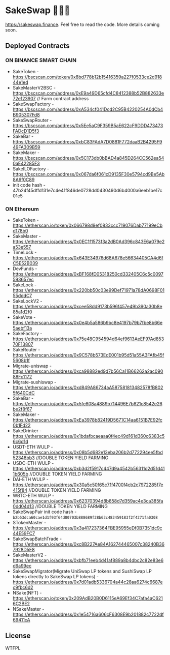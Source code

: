 # SakeSwap 🍶🍶🍶

https://sakeswap.finance. Feel free to read the code. More details coming soon.

## Deployed Contracts

### ON BINANCE SMART CHAIN

- SakeToken - https://bscscan.com/token/0x8bd778b12b15416359a227f0533ce2d91844e1ed
- SakeMasterV2BSC - https://bscscan.com/address/0xE9a49D65cfd4C8412388b52B882633e72e123907 // Farm contract address
- SakeSwapFactory - https://bscscan.com/address/0xA534cf041Dcd2C95B4220254A0dCb4B905307Fd8
- SakeSwapRouter  - https://bscscan.com/address/0x5Ee5aC9F359B5aE622cF9DDD473473FADcD1D5f3
- SakeBar - https://bscscan.com/address/0xbC83FAdA7D0881F772daaB2B4295F949FA309B59
- SakeMaker - https://bscscan.com/address/0x5C173db0bBAD4a845D264CC562ea540aE42285F3
- SakeILOFactory - https://bscscan.com/address/0x067da6f061cD9135F30e5794cd9Be5Ab8A6f0C89
- init code hash - 47b24f45dffd131e7c4e41f846de0728dd0430490d6b4000a6eeb1be17c01e5

### ON Ethereum

- SakeToken - https://etherscan.io/token/0x066798d9ef0833ccc719076Dab77199eCbd178b0
- SakeMaster - https://etherscan.io/address/0x0EC1f1573f3a2dB0Ad396c843E6a079e2a53e557
- TimeLock - https://etherscan.io/address/0x643E34976d68A678e56634405CA4d6fC5E52B039
- DevFunds - https://etherscan.io/address/0xBF168fD05318250cd332405C6c5c0097593657ec
- SakeLock - https://etherscan.io/address/0x220bb50c03e99Def71971a78dA0698F0155dddC7
- SakeLockV2 - https://etherscan.io/address/0xcee58dd9173b596f457e49b390a30b8e85a1d2f0
- SakeVote - https://etherscan.io/address/0x0e4b5a586b9bc8e4197b79b7fbe8b66e5aebf13a
- SakeFactory - https://etherscan.io/address/0x75e48C954594d64ef9613AeEF97Ad85370F13807
- SakeRouter - https://etherscan.io/address/0x9C578b573EdE001b95d51a55A3FAfb45f5608b1f
- Migrate-uniswap - https://etherscan.io/address/0xca98882ed9d7b56Ca11B66262a2ac09088Fc1172
- Migrate-sushiswap - https://etherscan.io/address/0xd849A86734aA587581813482578fB8025f640CdC
- SakeBar - https://etherscan.io/address/0x5fe808a4889b714496E7b821c8542e26be2f8f67
- SakeMaker - https://etherscan.io/address/0xEa3978b82419D5671C14aa6151B7E92fc0b1Fd22
- SakeDrinker - https://etherscan.io/address/0x1bdafbcaeaaa0f4ec49d161d360c6383c56c6d1d
- USDT-ETH WULP - https://etherscan.io/address/0x08b5d682e13eba206b2d772294ee5fbd52348bb3   //DOUBLE TOKEN YIELD FARMING
- USDC-ETH WULP - https://etherscan.io/address/0xb3d2f5917c447d9a4542b56311d2d51d411b605b   //DOUBLE TOKEN YIELD FARMING
- DAI-ETH WULP - https://etherscan.io/address/0x30a5c50f65c71f4700f4cb2c7972285f7e415f84    //DOUBLE TOKEN YIELD FARMING
- WBTC-ETH WULP - https://etherscan.io/address/0x62370394d8b858d7d359ac4e3ca385fa0dd04d13   //DOUBLE TOKEN YIELD FARMING
- SakeSwapPair init code hash - `b2b53dca60cae1d1f93f64d80703b888689f28b63c483459183f2f4271fa0308`
- STokenMaster - https://etherscan.io/address/0x3a417237364FBE95955eDf0B7351dc9c44E59FC7
- SakeSwapBatchTrade - https://etherscan.io/address/0xc8B227Ae84A162744465007c38240B367928D5F8
- SakeMasterV2 - https://etherscan.io/address/0xbfb71eeb4d41af889a8b4dbc2c82e83e6d6a99ec
- SakeSwapMigrator(Migrate UniSwap LP tokens and SushiSwap LP tokens directly to SakeSwap LP tokens) - https://etherscan.io/address/0x7d01adb5336704a44c28aa6274c6687ec9fbc6d2   
- NSake(NFT) - https://etherscan.io/token/0x209AdB20B0D6115eA69Ef34C7afa4aC6216C2BE2
- NSakeMaster - https://etherscan.io/address/0x1e54716a606cF6308E9b201882c7722df69411cA

## License

WTFPL
